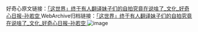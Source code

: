 好奇心原文链接：[「这世界」终于有人翻译妹子们的自拍究竟在说啥了_文化_好奇心日报-孙若空 ](https://www.qdaily.com/articles/11031.html)
WebArchive归档链接：[「这世界」终于有人翻译妹子们的自拍究竟在说啥了_文化_好奇心日报-孙若空 ](http://web.archive.org/web/20190623163550/https://www.qdaily.com/articles/11031.html)
![image](http://ww3.sinaimg.cn/large/007d5XDply1g3wgfy9pvaj30u04y8tzm)